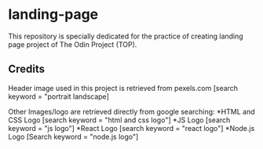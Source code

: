 # landing-page
This repository is specially dedicated for the practice of creating landing page project of The Odin Project (TOP).

## Credits
Header image used in this project is retrieved from pexels.com [search keyword = "portrait landscape]

Other Images/logo are retrieved directly from google searching:
*HTML and CSS Logo [search keyword = "html and css logo"]
*JS Logo [search keyword = "js logo"]
*React Logo [search keyword = "react logo"]
*Node.js Logo [Search keyword = "node.js logo"]